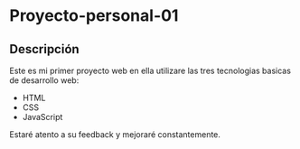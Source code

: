 # Proyecto-personal-01

## Descripción

Este es mi primer proyecto web en ella utilizare las tres tecnologias basicas de desarrollo web:

* HTML
* CSS
* JavaScript

Estaré atento a su feedback y mejoraré constantemente.
